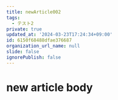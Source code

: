 ```yaml
---
title: newArticle002
tags:
  - テスト2
private: true
updated_at: '2024-03-23T17:24:34+09:00'
id: 6150f68488dfae376687
organization_url_name: null
slide: false
ignorePublish: false
---
```

# new article body
